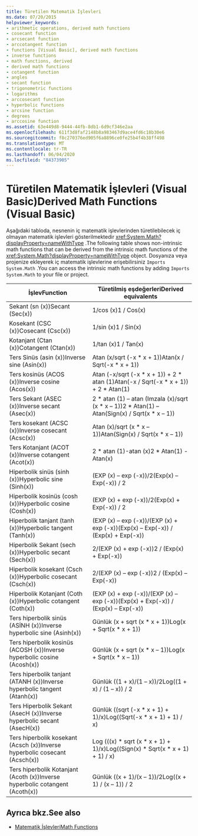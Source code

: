 ```yaml
---
title: Türetilen Matematik İşlevleri
ms.date: 07/20/2015
helpviewer_keywords:
- arithmetic operations, derived math functions
- cosecant function
- arcsecant function
- arccotangent function
- functions [Visual Basic], derived math functions
- inverse functions
- math functions, derived
- derived math functions
- cotangent function
- angles
- secant function
- trigonometric functions
- logarithms
- arccosecant function
- hyperbolic functions
- arcsine function
- degrees
- arccosine function
ms.assetid: 63e449d8-9444-44fb-8db1-6d9cf346e2aa
ms.openlocfilehash: 611f3d8faf2148b8a983467d9ace4fd6c18b30e6
ms.sourcegitcommit: f8c270376ed905f6a8896ce0fe25b4f4b38ff498
ms.translationtype: MT
ms.contentlocale: tr-TR
ms.lasthandoff: 06/04/2020
ms.locfileid: "84373905"
---
```

# <a name="derived-math-functions-visual-basic"></a><span data-ttu-id="106dd-102">Türetilen Matematik İşlevleri (Visual Basic)</span><span class="sxs-lookup"><span data-stu-id="106dd-102">Derived Math Functions (Visual Basic)</span></span>
<span data-ttu-id="106dd-103">Aşağıdaki tabloda, nesnenin iç matematik işlevlerinden türetilebilecek iç olmayan matematik işlevleri gösterilmektedir <xref:System.Math?displayProperty=nameWithType> .</span><span class="sxs-lookup"><span data-stu-id="106dd-103">The following table shows non-intrinsic math functions that can be derived from the intrinsic math functions of the <xref:System.Math?displayProperty=nameWithType> object.</span></span> <span data-ttu-id="106dd-104">Dosyanıza veya projenize ekleyerek iç matematik işlevlerine erişebilirsiniz `Imports System.Math` .</span><span class="sxs-lookup"><span data-stu-id="106dd-104">You can access the intrinsic math functions by adding `Imports System.Math` to your file or project.</span></span>  
  
|<span data-ttu-id="106dd-105">İşlev</span><span class="sxs-lookup"><span data-stu-id="106dd-105">Function</span></span>|<span data-ttu-id="106dd-106">Türetilmiş eşdeğerleri</span><span class="sxs-lookup"><span data-stu-id="106dd-106">Derived equivalents</span></span>|  
|--------------|-------------------------|  
|<span data-ttu-id="106dd-107">Sekant (sn (x))</span><span class="sxs-lookup"><span data-stu-id="106dd-107">Secant (Sec(x))</span></span>|<span data-ttu-id="106dd-108">1/cos (x)</span><span class="sxs-lookup"><span data-stu-id="106dd-108">1 / Cos(x)</span></span>|  
|<span data-ttu-id="106dd-109">Kosekant (CSC (x))</span><span class="sxs-lookup"><span data-stu-id="106dd-109">Cosecant (Csc(x))</span></span>|<span data-ttu-id="106dd-110">1/sin (x)</span><span class="sxs-lookup"><span data-stu-id="106dd-110">1 / Sin(x)</span></span>|  
|<span data-ttu-id="106dd-111">Kotanjant (Ctan (x))</span><span class="sxs-lookup"><span data-stu-id="106dd-111">Cotangent (Ctan(x))</span></span>|<span data-ttu-id="106dd-112">1/tan (x)</span><span class="sxs-lookup"><span data-stu-id="106dd-112">1 / Tan(x)</span></span>|  
|<span data-ttu-id="106dd-113">Ters Sinüs (asin (x))</span><span class="sxs-lookup"><span data-stu-id="106dd-113">Inverse sine (Asin(x))</span></span>|<span data-ttu-id="106dd-114">Atan (x/sqrt (-x \* x + 1))</span><span class="sxs-lookup"><span data-stu-id="106dd-114">Atan(x / Sqrt(-x \* x + 1))</span></span>|  
|<span data-ttu-id="106dd-115">Ters kosinüs (ACOS (x))</span><span class="sxs-lookup"><span data-stu-id="106dd-115">Inverse cosine (Acos(x))</span></span>|<span data-ttu-id="106dd-116">Atan (-x/sqrt (-x \* x + 1)) + 2 \* atan (1)</span><span class="sxs-lookup"><span data-stu-id="106dd-116">Atan(-x / Sqrt(-x \* x + 1)) + 2 \* Atan(1)</span></span>|  
|<span data-ttu-id="106dd-117">Ters Sekant (ASEC (x))</span><span class="sxs-lookup"><span data-stu-id="106dd-117">Inverse secant (Asec(x))</span></span>|<span data-ttu-id="106dd-118">2 \* atan (1) – atan (Imzala (x)/sqrt (x \* x – 1))</span><span class="sxs-lookup"><span data-stu-id="106dd-118">2 \* Atan(1) – Atan(Sign(x) / Sqrt(x \* x – 1))</span></span>|  
|<span data-ttu-id="106dd-119">Ters kosekant (ACSC (x))</span><span class="sxs-lookup"><span data-stu-id="106dd-119">Inverse cosecant (Acsc(x))</span></span>|<span data-ttu-id="106dd-120">Atan (x)/sqrt (x \* x – 1))</span><span class="sxs-lookup"><span data-stu-id="106dd-120">Atan(Sign(x) / Sqrt(x \* x – 1))</span></span>|  
|<span data-ttu-id="106dd-121">Ters Kotanjant (ACOT (x))</span><span class="sxs-lookup"><span data-stu-id="106dd-121">Inverse cotangent (Acot(x))</span></span>|<span data-ttu-id="106dd-122">2 \* atan (1)-atan (x)</span><span class="sxs-lookup"><span data-stu-id="106dd-122">2 \* Atan(1) - Atan(x)</span></span>|  
|<span data-ttu-id="106dd-123">Hiperbolik sinüs (sinh (x))</span><span class="sxs-lookup"><span data-stu-id="106dd-123">Hyperbolic sine (Sinh(x))</span></span>|<span data-ttu-id="106dd-124">(EXP (x) – exp (-x))/2</span><span class="sxs-lookup"><span data-stu-id="106dd-124">(Exp(x) – Exp(-x)) / 2</span></span>|  
|<span data-ttu-id="106dd-125">Hiperbolik kosinüs (cosh (x))</span><span class="sxs-lookup"><span data-stu-id="106dd-125">Hyperbolic cosine (Cosh(x))</span></span>|<span data-ttu-id="106dd-126">(EXP (x) + exp (-x))/2</span><span class="sxs-lookup"><span data-stu-id="106dd-126">(Exp(x) + Exp(-x)) / 2</span></span>|  
|<span data-ttu-id="106dd-127">Hiperbolik tanjant (tanh (x))</span><span class="sxs-lookup"><span data-stu-id="106dd-127">Hyperbolic tangent (Tanh(x))</span></span>|<span data-ttu-id="106dd-128">(EXP (x) – exp (-x))/(EXP (x) + exp (-x))</span><span class="sxs-lookup"><span data-stu-id="106dd-128">(Exp(x) – Exp(-x)) / (Exp(x) + Exp(-x))</span></span>|  
|<span data-ttu-id="106dd-129">Hiperbolik Sekant (sech (x))</span><span class="sxs-lookup"><span data-stu-id="106dd-129">Hyperbolic secant (Sech(x))</span></span>|<span data-ttu-id="106dd-130">2/(EXP (x) + exp (-x))</span><span class="sxs-lookup"><span data-stu-id="106dd-130">2 / (Exp(x) + Exp(-x))</span></span>|  
|<span data-ttu-id="106dd-131">Hiperbolik kosekant (Csch (x))</span><span class="sxs-lookup"><span data-stu-id="106dd-131">Hyperbolic cosecant (Csch(x))</span></span>|<span data-ttu-id="106dd-132">2/(EXP (x) – exp (-x))</span><span class="sxs-lookup"><span data-stu-id="106dd-132">2 / (Exp(x) – Exp(-x))</span></span>|  
|<span data-ttu-id="106dd-133">Hiperbolik Kotanjant (Coth (x))</span><span class="sxs-lookup"><span data-stu-id="106dd-133">Hyperbolic cotangent (Coth(x))</span></span>|<span data-ttu-id="106dd-134">(EXP (x) + exp (-x))/(EXP (x) – exp (-x))</span><span class="sxs-lookup"><span data-stu-id="106dd-134">(Exp(x) + Exp(-x)) / (Exp(x) – Exp(-x))</span></span>|  
|<span data-ttu-id="106dd-135">Ters hiperbolik sinüs (ASİNH (x))</span><span class="sxs-lookup"><span data-stu-id="106dd-135">Inverse hyperbolic sine (Asinh(x))</span></span>|<span data-ttu-id="106dd-136">Günlük (x + sqrt (x \* x + 1))</span><span class="sxs-lookup"><span data-stu-id="106dd-136">Log(x + Sqrt(x \* x + 1))</span></span>|  
|<span data-ttu-id="106dd-137">Ters hiperbolik kosinüs (ACOSH (x))</span><span class="sxs-lookup"><span data-stu-id="106dd-137">Inverse hyperbolic cosine (Acosh(x))</span></span>|<span data-ttu-id="106dd-138">Günlük (x + sqrt (x \* x – 1))</span><span class="sxs-lookup"><span data-stu-id="106dd-138">Log(x + Sqrt(x \* x – 1))</span></span>|  
|<span data-ttu-id="106dd-139">Ters hiperbolik tanjant (ATANH (x))</span><span class="sxs-lookup"><span data-stu-id="106dd-139">Inverse hyperbolic tangent (Atanh(x))</span></span>|<span data-ttu-id="106dd-140">Günlük ((1 + x)/(1 – x))/2</span><span class="sxs-lookup"><span data-stu-id="106dd-140">Log((1 + x) / (1 – x)) / 2</span></span>|  
|<span data-ttu-id="106dd-141">Ters Hiperbolik Sekant (AsecH (x))</span><span class="sxs-lookup"><span data-stu-id="106dd-141">Inverse hyperbolic secant (AsecH(x))</span></span>|<span data-ttu-id="106dd-142">Günlük ((sqrt (-x \* x + 1) + 1)/x)</span><span class="sxs-lookup"><span data-stu-id="106dd-142">Log((Sqrt(-x \* x + 1) + 1) / x)</span></span>|  
|<span data-ttu-id="106dd-143">Ters hiperbolik kosekant (Acsch (x))</span><span class="sxs-lookup"><span data-stu-id="106dd-143">Inverse hyperbolic cosecant (Acsch(x))</span></span>|<span data-ttu-id="106dd-144">Log (((x) \* sqrt (x \* x + 1) + 1)/x)</span><span class="sxs-lookup"><span data-stu-id="106dd-144">Log((Sign(x) \* Sqrt(x \* x + 1) + 1) / x)</span></span>|  
|<span data-ttu-id="106dd-145">Ters hiperbolik Kotanjant (Acoth (x))</span><span class="sxs-lookup"><span data-stu-id="106dd-145">Inverse hyperbolic cotangent (Acoth(x))</span></span>|<span data-ttu-id="106dd-146">Günlük ((x + 1)/(x – 1))/2</span><span class="sxs-lookup"><span data-stu-id="106dd-146">Log((x + 1) / (x – 1)) / 2</span></span>|  
  
## <a name="see-also"></a><span data-ttu-id="106dd-147">Ayrıca bkz.</span><span class="sxs-lookup"><span data-stu-id="106dd-147">See also</span></span>

- [<span data-ttu-id="106dd-148">Matematik İşlevleri</span><span class="sxs-lookup"><span data-stu-id="106dd-148">Math Functions</span></span>](../functions/math-functions.md)
